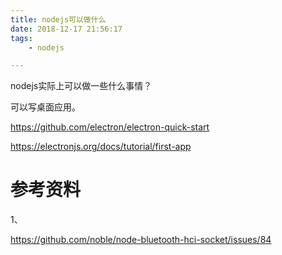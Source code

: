 ```yaml
---
title: nodejs可以做什么
date: 2018-12-17 21:56:17
tags:
	- nodejs

---
```




nodejs实际上可以做一些什么事情？



可以写桌面应用。

https://github.com/electron/electron-quick-start

https://electronjs.org/docs/tutorial/first-app





# 参考资料

1、

https://github.com/noble/node-bluetooth-hci-socket/issues/84